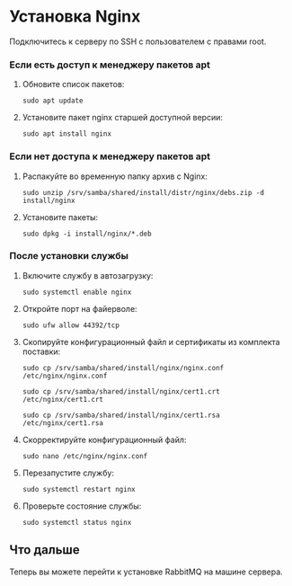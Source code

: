 # Установка Nginx 

Подключитесь к серверу по SSH с пользователем с правами root. 

### Если есть доступ к менеджеру пакетов apt
1.	Обновите список пакетов:
    ```
    sudo apt update
    ```
1.	Установите пакет nginx старшей доступной версии:
    ```
    sudo apt install nginx
    ```

### Если нет доступа к менеджеру пакетов apt
1.	Распакуйте во временную папку архив с Nginx:
    ```
    sudo unzip /srv/samba/shared/install/distr/nginx/debs.zip -d install/nginx
    ```
1.	Установите пакеты:
    ```
    sudo dpkg -i install/nginx/*.deb
    ```

### После установки службы
1. Включите службу в автозагрузку:
   ```
   sudo systemctl enable nginx
   ```
1. Откройте порт на файерволе:
   ```
   sudo ufw allow 44392/tcp
   ```
1. Скопируйте конфигурационный файл и сертификаты из комплекта поставки:
   ```
   sudo cp /srv/samba/shared/install/nginx/nginx.conf /etc/nginx/nginx.conf
   ```
   ```
   sudo cp /srv/samba/shared/install/nginx/cert1.crt /etc/nginx/cert1.crt
   ```
   ```
   sudo cp /srv/samba/shared/install/nginx/cert1.rsa /etc/nginx/cert1.rsa
   ```
1. Скорректируйте конфигурационный файл:
   ```
   sudo nano /etc/nginx/nginx.conf
   ```
1. Перезапустите службу:
   ```
   sudo systemctl restart nginx
   ```
1. Проверьте состояние службы:
   ```
   sudo systemctl status nginx
   ```

## Что дальше

Теперь вы можете перейти к установке RabbitMQ на машине сервера.
